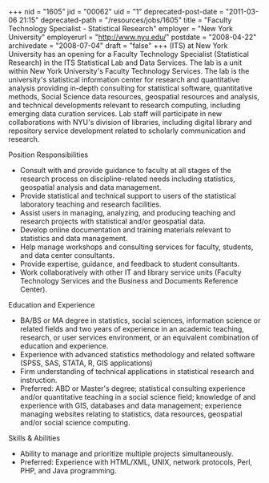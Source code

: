 +++
nid = "1605"
jid = "00062"
uid = "1"
deprecated-post-date = "2011-03-06 21:15"
deprecated-path = "/resources/jobs/1605"
title = "Faculty Technology Specialist - Statistical Research"
employer = "New York University"
employerurl = "http://www.nyu.edu/"
postdate = "2008-04-22"
archivedate = "2008-07-04"
draft = "false"
+++
(ITS) at New York University has an opening for a Faculty Technology
Specialist (Statistical Research) in the ITS Statistical Lab and Data
Services. The lab is a unit within New York University's Faculty
Technology Services. The lab is the university's statistical information
center for research and quantitative analysis providing in-depth
consulting for statistical software, quantitative methods, Social
Science data resources, geospatial resources and analysis, and technical
developments relevant to research computing, including emerging data
curation services. Lab staff will participate in new collaborations with
NYU's division of libraries, including digital library and repository
service development related to scholarly communication and research.

Position Responsibilities

-   Consult with and provide guidance to faculty at all stages of the
    research process on discipline-related needs including statistics,
    geospatial analysis and data management.
-   Provide statistical and technical support to users of the
    statistical laboratory teaching and research facilities.
-   Assist users in managing, analyzing, and producing teaching and
    research projects with statistical and/or geospatial data.
-   Develop online documentation and training materials relevant to
    statistics and data management.
-   Help manage workshops and consulting services for faculty, students,
    and data center consultants.
-   Provide expertise, guidance, and feedback to student consultants.
-   Work collaboratively with other IT and library service units
    (Faculty Technology Services and the Business and Documents
    Reference Center).
  
Education and Experience

-   BA/BS or MA degree in statistics, social sciences, information
    science or related fields and two years of experience in an academic
    teaching, research, or user services environment, or an equivalent
    combination of education and experience.
-   Experience with advanced statistics methodology and related software
    (SPSS, SAS, STATA, R, GIS applications)
-   Firm understanding of technical applications in statistical research
    and instruction.
-   Preferred: ABD or Master's degree; statistical consulting
    experience and/or quantitative teaching in a social science field;
    knowledge of and experience with GIS, databases and data management;
    experience managing websites relating to statistics, data resources,
    geospatial and/or social science computing.

Skills & Abilities

-   Ability to manage and prioritize multiple projects simultaneously.
-   Preferred: Experience with HTML/XML, UNIX, network protocols, Perl,
    PHP, and Java programming.
